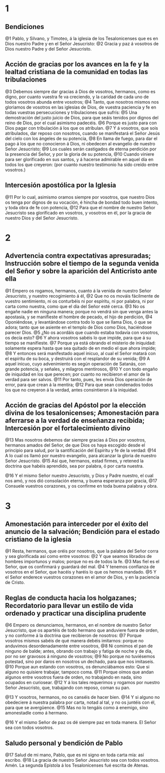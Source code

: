 # 1 
## Bendiciones
@1 Pablo, y Silvano, y Timoteo, á la iglesia de los Tesalonicenses que es en Dios nuestro Padre y en el Señor Jesucristo: @2 Gracia y paz á vosotros de Dios nuestro Padre y del Señor Jesucristo.

## Acción de gracias por los avances en la fe y la lealtad cristiana de la comunidad en todas las tribulaciones
@3 Debemos siempre dar gracias á Dios de vosotros, hermanos, como es digno, por cuanto vuestra fe va creciendo, y la caridad de cada uno de todos vosotros abunda entre vosotros; @4 Tanto, que nosotros mismos nos gloriamos de vosotros en las iglesias de Dios, de vuestra paciencia y fe en todas vuestras persecuciones y tribulaciones que sufrís: @5 Una demostración del justo juicio de Dios, para que seáis tenidos por dignos del reino de Dios, por el cual asimismo padecéis. @6 Porque es justo para con Dios pagar con tribulación á los que os atribulan. @7 Y á vosotros, que sois atribulados, dar reposo con nosotros, cuando se manifestará el Señor Jesús del cielo con los ángeles de su potencia, @8 En llama de fuego, para dar el pago á los que no conocieron á Dios, ni obedecen al evangelio de nuestro Señor Jesucristo; @9 Los cuales serán castigados de eterna perdición por la presencia del Señor, y por la gloria de su potencia, @10 Cuando viniere para ser glorificado en sus santos, y á hacerse admirable en aquel día en todos los que creyeron: (por cuanto nuestro testimonio ha sido creído entre vosotros.)

## Intercesión apostólica por la Iglesia
@11 Por lo cual, asimismo oramos siempre por vosotros, que nuestro Dios os tenga por dignos de su vocación, é hincha de bondad todo buen intento, y toda obra de fe con potencia, @12 Para que el nombre de nuestro Señor Jesucristo sea glorificado en vosotros, y vosotros en él, por la gracia de nuestro Dios y del Señor Jesucristo. 

# 2 
## Advertencia contra expectativas apresuradas; Instrucción sobre el tiempo de la segunda venida del Señor y sobre la aparición del Anticristo ante ella
@1 Empero os rogamos, hermanos, cuanto á la venida de nuestro Señor Jesucristo, y nuestro recogimiento á él, @2 Que no os mováis fácilmente de vuestro sentimiento, ni os conturbéis ni por espíritu, ni por palabra, ni por carta como nuestra, como que el día del Señor esté cerca. @3 No os engañe nadie en ninguna manera; porque no vendrá sin que venga antes la apostasía, y se manifieste el hombre de pecado, el hijo de perdición, @4 Oponiéndose, y levantándose contra todo lo que se llama Dios, ó que se adora; tanto que se asiente en el templo de Dios como Dios, haciéndose parecer Dios. @5 ¿No os acordáis que cuando estaba todavía con vosotros, os decía esto? @6 Y ahora vosotros sabéis lo que impide, para que á su tiempo se manifieste. @7 Porque ya está obrando el misterio de iniquidad: solamente espera hasta que sea quitado de en medio el que ahora impide; @8 Y entonces será manifestado aquel inicuo, al cual el Señor matará con el espíritu de su boca, y destruirá con el resplandor de su venida; @9 A aquel inicuo, cuyo advenimiento es según operación de Satanás, con grande potencia, y señales, y milagros mentirosos, @10 Y con todo engaño de iniquidad en los que perecen; por cuanto no recibieron el amor de la verdad para ser salvos. @11 Por tanto, pues, les envía Dios operación de error, para que crean á la mentira; @12 Para que sean condenados todos los que no creyeron á la verdad, antes consintieron á la iniquidad.

## Acción de gracias del Apóstol por la elección divina de los tesalonicenses; Amonestación para aferrarse a la verdad de enseñanza recibida; Intercesión por el fortalecimiento divino
@13 Mas nosotros debemos dar siempre gracias á Dios por vosotros, hermanos amados del Señor, de que Dios os haya escogido desde el principio para salud, por la santificación del Espíritu y fe de la verdad: @14 A lo cual os llamó por nuestro evangelio, para alcanzar la gloria de nuestro Señor Jesucristo. @15 Así que, hermanos, estad firmes, y retened la doctrina que habéis aprendido, sea por palabra, ó por carta nuestra.

@16 Y el mismo Señor nuestro Jesucristo, y Dios y Padre nuestro, el cual nos amó, y nos dió consolación eterna, y buena esperanza por gracia, @17 Consuele vuestros corazones, y os confirme en toda buena palabra y obra. 

# 3 
## Amonestación para interceder por el éxito del anuncio de la salvación; Bendición para el estado cristiano de la iglesia
@1 Resta, hermanos, que oréis por nosotros, que la palabra del Señor corra y sea glorificada así como entre vosotros: @2 Y que seamos librados de hombres importunos y malos; porque no es de todos la fe. @3 Mas fiel es el Señor, que os confirmará y guardará del mal. @4 Y tenemos confianza de vosotros en el Señor, que hacéis y haréis lo que os hemos mandado. @5 Y el Señor enderece vuestros corazones en el amor de Dios, y en la paciencia de Cristo.

## Reglas de conducta hacia los holgazanes; Recordatorio para llevar un estilo de vida ordenado y practicar una disciplina prudente
@6 Empero os denunciamos, hermanos, en el nombre de nuestro Señor Jesucristo, que os apartéis de todo hermano que anduviere fuera de orden, y no conforme á la doctrina que recibieron de nosotros: @7 Porque vosotros mismos sabéis de qué manera debéis imitarnos: porque no anduvimos desordenadamente entre vosotros, @8 Ni comimos el pan de ninguno de balde; antes, obrando con trabajo y fatiga de noche y de día, por no ser gravosos á ninguno de vosotros; @9 No porque no tuviésemos potestad, sino por daros en nosotros un dechado, para que nos imitaseis. @10 Porque aun estando con vosotros, os denunciábamos esto: Que si alguno no quisiere trabajar, tampoco coma. @11 Porque oímos que andan algunos entre vosotros fuera de orden, no trabajando en nada, sino ocupados en curiosear. @12 Y á los tales requerimos y rogamos por nuestro Señor Jesucristo, que, trabajando con reposo, coman su pan.

@13 Y vosotros, hermanos, no os canséis de hacer bien. @14 Y si alguno no obedeciere á nuestra palabra por carta, notad al tal, y no os juntéis con él, para que se avergüence. @15 Mas no lo tengáis como á enemigo, sino amonestadle como á hermano.

@16 Y el mismo Señor de paz os dé siempre paz en toda manera. El Señor sea con todos vosotros.

## Saludo personal y bendición de Pablo
@17 Salud de mi mano, Pablo, que es mi signo en toda carta mía: así escribo. @18 La gracia de nuestro Señor Jesucristo sea con todos vosotros. Amén. La segunda Epístola á los Tesalonicenses fué escrita de Atenas. 